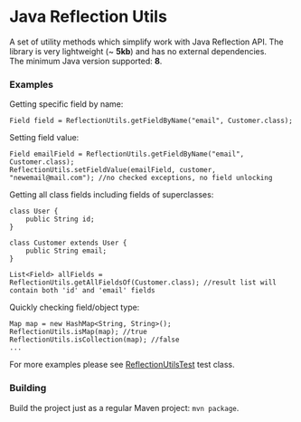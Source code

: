 # Java Reflection Utils
A set of utility methods which simplify work with Java Reflection API.
The library is very lightweight (~ **5kb**) and has no external dependencies.  
The minimum Java version supported: **8**.

### Examples
Getting specific field by name:
```
Field field = ReflectionUtils.getFieldByName("email", Customer.class);
```

Setting field value:
```
Field emailField = ReflectionUtils.getFieldByName("email", Customer.class);
ReflectionUtils.setFieldValue(emailField, customer, "newemail@mail.com"); //no checked exceptions, no field unlocking
```

Getting all class fields including fields of superclasses:
```
class User {
    public String id;
}

class Customer extends User {
    public String email;
}

List<Field> allFields = ReflectionUtils.getAllFieldsOf(Customer.class); //result list will contain both 'id' and 'email' fields
```

Quickly checking field/object type:
```
Map map = new HashMap<String, String>();
ReflectionUtils.isMap(map); //true
ReflectionUtils.isCollection(map); //false
...
```

For more examples please see [ReflectionUtilsTest](https://github.com/rmkol/java-reflection-utils/blob/master/src/test/java/rk/utils/reflection/ReflectionUtilsTest.java) test class.

### Building
Build the project just as a regular Maven project: `mvn package`.
